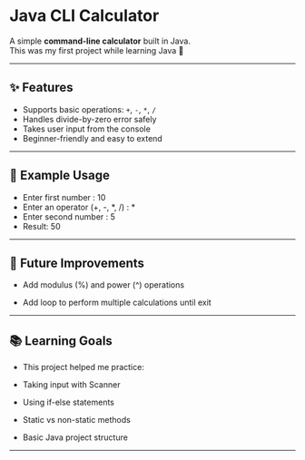 # Java CLI Calculator

A simple **command-line calculator** built in Java.  
This was my first project while learning Java 🚀  

---

## ✨ Features
- Supports basic operations: `+`, `-`, `*`, `/`  
- Handles divide-by-zero error safely  
- Takes user input from the console  
- Beginner-friendly and easy to extend  

---

## 🎯 Example Usage
- Enter first number : 10
- Enter an operator (+, -, *, /) : *
- Enter second number : 5
- Result: 50

---

## 🚀 Future Improvements

- Add modulus (%) and power (^) operations

- Add loop to perform multiple calculations until exit

---

## 📚 Learning Goals

- This project helped me practice:

- Taking input with Scanner

- Using if-else statements

- Static vs non-static methods

- Basic Java project structure

---
